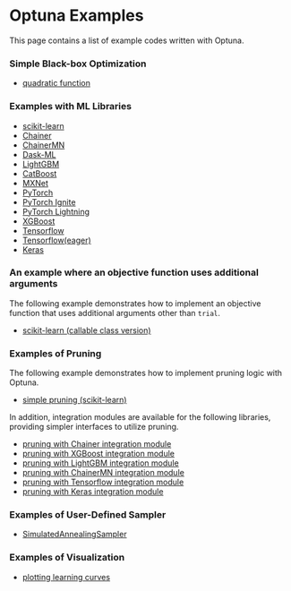 Optuna Examples
================

This page contains a list of example codes written with Optuna.

### Simple Black-box Optimization

* [quadratic function](./quadratic_simple.py)

### Examples with ML Libraries

* [scikit-learn](./sklearn_simple.py)
* [Chainer](./chainer_simple.py)
* [ChainerMN](./chainermn_simple.py)
* [Dask-ML](./dask_ml_simple.py)
* [LightGBM](./lightgbm_simple.py)
* [CatBoost](./catboost_simple.py)
* [MXNet](./mxnet_simple.py)
* [PyTorch](./pytorch_simple.py)
* [PyTorch Ignite](./ignite_simple.py)
* [PyTorch Lightning](./pytorch_lightning_simple.py)
* [XGBoost](./xgboost_simple.py)
* [Tensorflow](./tensorflow_estimator_simple.py)
* [Tensorflow(eager)](./tensorflow_eager_simple.py)
* [Keras](./keras_simple.py)

### An example where an objective function uses additional arguments

The following example demonstrates how to implement an objective function that uses additional arguments other than `trial`.
* [scikit-learn (callable class version)](./sklearn_additional_args.py)

### Examples of Pruning

The following example demonstrates how to implement pruning logic with Optuna.

* [simple pruning (scikit-learn)](./pruning/simple.py)

In addition, integration modules are available for the following libraries, providing simpler interfaces to utilize pruning.

* [pruning with Chainer integration module](./pruning/chainer_integration.py)
* [pruning with XGBoost integration module](./pruning/xgboost_integration.py)
* [pruning with LightGBM integration module](./pruning/lightgbm_integration.py)
* [pruning with ChainerMN integration module](./pruning/chainermn_integration.py)
* [pruning with Tensorflow integration module](./pruning/tensorflow_estimator_integration.py)
* [pruning with Keras integration module](./pruning/keras_integration.py)

### Examples of User-Defined Sampler

* [SimulatedAnnealingSampler](./samplers/simulated_annealing_sampler.py)

### Examples of Visualization

* [plotting learning curves](./visualization/plot_intermediate_values.ipynb)
